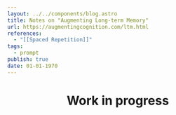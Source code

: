 ```yaml
---
layout: ../../components/blog.astro
title: Notes on "Augmenting Long-term Memory"
url: https://augmentingcognition.com/ltm.html
references:
  - "[[Spaced Repetition]]"
tags:
  - prompt
publish: true
date: 01-01-1970
---
```


<center>
<h1> Work in progress</h1>
</center>

<!-- ## Introduction [[2024-06-02]]
This articles main conjecture that good memory helps us think better and that good memory is a choice. First half talks about: what is [[Anki]], patterns and anti-patterns in Anki, how to build deep understanding of complex topics. Second half talks about: different memory systems, role of memory in creativity and problem solving.

As an example I'm going to read [[pages/What every systems programmer should know about concurrency]] following along along this article. The author suggests reading a paper in multiple passes:
- _skimming_ pass:
	- identify core ideas of the paper and basic terminology used in it
	- make multiple such _skimming_ passes to collect ideas that are easy to understand
	- if something is difficult to understand, don't spend too much time on it, just keep reading
	- these reading passes should be quick
	- keep adding questions about elementary facts to Anki
- _thorough_ pass:
	- read slower
	- add more in-depth questions
## How spaced repetition works [[2024-06-04]]
The author points out that Anki works much better when it is used as an aid to personal project/aim, describing this using emotional commitment. [[Andy Matuschak]] in his talk [[How might we learn]] makes the same point. Learning is only effective when it is about something the we deeply care about.

### Tips on writing [[Spaced Repetition Prompt|cards]]
- Write atleast 5 to 20 questions.
- Use figures, if you can.
- Make questions and answers as atomic as possible. Atomic questions are about putting focus on the parts of questions that you are most likely to get wrong. This also forces one into the habit of breaking a concept asking atomic questions.
- Avoid orphan questions, questions should be inter-connected to one another. Questions also need to be connected to the goals of my learning. If they do not, they can be considered "orphan" questions.
  
### Tips on how to use [[Anki]]
- Use one big deck.
- Don't share decks or re-use other's deck.

### How to do shallow reads?
- Ankify about core claims, questions and ideas.
- Instead of writing questions as "facts" always write questions pointing to sources.
- Questions that point out different properties/reasons. 
  As example, from [[pages/What every systems programmer should know about concurrency|this paper]]: what makes lockless and locking different from each other?

### Why construct your own cards and deck?
> Writing Anki cards is an act of understanding in itself. That is, figuring out good questions to ask, and answers.

- Research shows that the more elaborately we encode a memory, the stronger that memory is.
- Asking questions that connect two concepts, reinforces both of them, this is called "elaborative encoding".
- Cultivate your own strategies for elaborative encoding. For example, asking the same question in different ways, reinforces the same idea but from different angles.

### Procedural vs. declarative memory
- How to use Anki to memorise things and recognise situations in which those things are useful?
- [[Andy Matuschak]] also [[How might we learn|mentions]] that AI agents can integrate flash cards from one's daily tasks and vice-versa. -->
